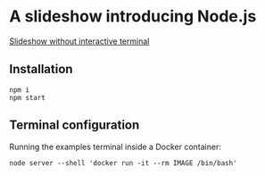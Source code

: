 A slideshow introducing Node.js
================================

[Slideshow without interactive terminal](https://peterhancock.github.io/node-js-intro/)

Installation
------------

```
npm i
npm start
```

Terminal configuration
----------------------

Running the examples terminal inside a Docker container:

```
node server --shell 'docker run -it --rm IMAGE /bin/bash' 
```
